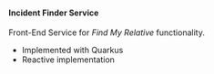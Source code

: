 #### Incident Finder Service

Front-End Service for _Find My Relative_ functionality.

* Implemented with Quarkus
* Reactive implementation